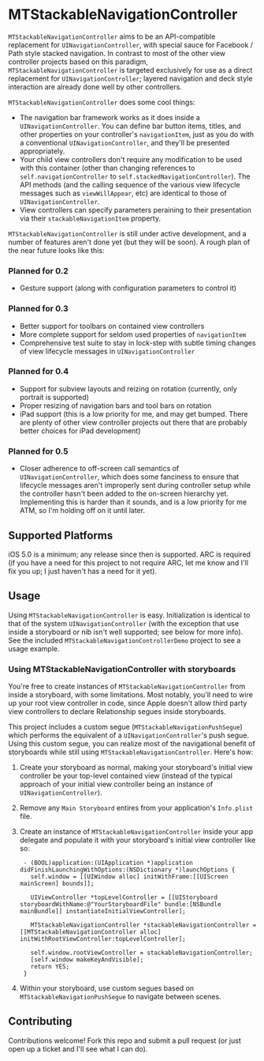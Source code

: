 # MTStackableNavigationController

`MTStackableNavigationController` aims to be an API-compatible replacement for 
`UINavigationController`, with special sauce for Facebook / Path style stacked
navigation. In contrast to most of the other view controller projects based on
this paradigm, `MTStackableNavigationController` is targeted exclusively for use
as a direct replacement for `UINavigationController`; layered navigation and
deck style interaction are already done well by other controllers.

`MTStackableNavigationController` does some cool things:

* The navigation bar framework works as it does inside
  a `UINavigationController`. You can define bar button items, titles, and other
  properties on your controller's `navigationItem`, just as you do with
  a conventional `UINavigationController`, and they'll be presented
  appropriately.
* Your child view controllers don't require any modification to be used with
  this container (other than changing references to `self.navigationController`
  to `self.stackedNavigationController`). The API methods (and the calling sequence of
  the various view lifecycle messages such as `viewWillAppear`, etc) are
  identical to those of `UINavigationController`.
* View controllers can specify parameters peraining to their presentation via
  their `stackableNavigationItem` property.

`MTStackableNavigationController` is still under active development, and
a number of features aren't done yet (but they will be soon). A rough plan of
the near future looks like this:

### Planned for 0.2

* Gesture support (along with configuration parameters to control it)

### Planned for 0.3

* Better support for toolbars on contained view controllers
* More complete support for seldom used properties of `navigationItem`
* Comprehensive test suite to stay in lock-step with subtle timing changes of
  view lifecycle messages in `UINavigationController`

### Planned for 0.4

* Support for subview layouts and reizing on rotation (currently, only portrait
  is supported)
* Proper resizing of navigation bars and tool bars on rotation
* iPad support (this is a low priority for me, and may get bumped. There are
  plenty of other view controller projects out there that are probably better
  choices for iPad development)

### Planned for 0.5

* Closer adherence to off-screen call semantics of `UINavigationController`,
  which does some fanciness to ensure that lifecycle messages aren't improperly sent
  during controller setup while the controller hasn't been added to the
  on-screen hierarchy yet. Implementing this is harder than it sounds, and is
  a low priority for me ATM, so I'm holding off on it until later.

## Supported Platforms

iOS 5.0 is a minimum; any release since then is supported. ARC is required (if
you have a need for this project to not require ARC, let me know and I'll fix
you up; I just haven't has a need for it yet).

## Usage

Using `MTStackableNavigationController` is easy. Initialization is identical to
that of the system `UINavigationController` (with the exception that use inside
a storyboard or nib isn't well supported; see below for more info). See the
included `MTStackableNavigationControllerDemo` project to see a usage example.

### Using MTStackableNavigationController with storyboards

You're free to create instances of `MTStackableNavigationController` from inside
a storyboard, with some limitations. Most notably, you'll need to wire up your root view controller in code,
since Apple doesn't allow third party view controllers to declare Relationship
segues inside storyboards. 

This project includes a custom segue (`MTStackableNavigationPushSegue`) which
performs the equivalent of a `UINavigationController`'s push segue. Using this
custom segue, you can realize most of the navigational benefit of storyboards
while still using `MTStackableNavigationController`. Here's how:

1. Create your storyboard as normal, making your storyboard's initial view
controller be your top-level contained view (instead of the typical approach of
your initial view controller being an instance of `UINavigationController`).

2. Remove any `Main Storyboard` entires from your application's `Info.plist`
file.

3. Create an instance of `MTStackableNavigationController` inside your app
delegate and populate it with your storyboard's initial view controller like so:

        - (BOOL)application:(UIApplication *)application didFinishLaunchingWithOptions:(NSDictionary *)launchOptions {
          self.window = [[UIWindow alloc] initWithFrame:[[UIScreen mainScreen] bounds]];

          UIViewController *topLevelController = [[UIStoryboard storyboardWithName:@"YourStoryboardFile" bundle:[NSBundle mainBundle]] instantiateInitialViewController];

          MTStackableNavigationController *stackableNavigationController = [[MTStackableNavigationController alloc] initWithRootViewController:topLevelController];

          self.window.rootViewController = stackableNavigationController;
          [self.window makeKeyAndVisible];
          return YES;
        }

4. Within your storyboard, use custom segues based on `MTStackableNavigationPushSegue` to navigate between scenes.

## Contributing

Contributions welcome! Fork this repo and submit a pull request (or just open up
a ticket and I'll see what I can do).
